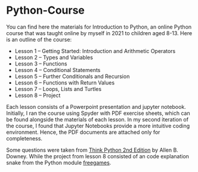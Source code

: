 # Python-Course

You can find here the materials for Introduction to Python, an online Python course that was taught online by myself in 2021 to children aged 8-13. Here is an outline of the course:

- Lesson 1 – Getting Started: Introduction and Arithmetic Operators
- Lesson 2 – Types and Variables 
- Lesson 3 – Functions
- Lesson 4 – Conditional Statements 
- Lesson 5 – Further Conditionals and Recursion
- Lesson 6 – Functions with Return Values
- Lesson 7 – Loops, Lists and Turtles
- Lesson 8 – Project 

Each lesson consists of a Powerpoint presentation and jupyter notebook. Initially, I ran the course using Spyder with PDF exercise sheets, which can be found alongside the materials of each lesson. In my second iteration of the course, I found that Jupyter Notebooks provide a more intuitive coding environment. Hence, the PDF documents are attached only for completeness. 

Some questions were taken from [Think Python 2nd Edition](https://greenteapress.com/wp/think-python-2e/) by Allen B. Downey. While the project from lesson 8 consisted of an code explanation snake from the Python module [freegames](https://pypi.org/project/freegames/).
